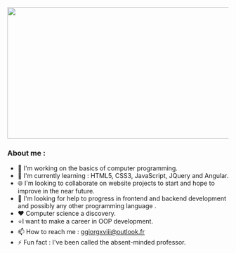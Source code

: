 <div align="center">
  <img src="https://media.giphy.com/media/3o85xAsvWZnf6zKvdu/giphy.gif" width="600" height="300"/>
</div>

<!--**Nitro-Calculus/Nitro-Calculus** is a ✨ _special_ ✨ repository because its `README.md` (this file) appears on your GitHub profile.-->

### About me :

- 🔭 I'm working on the basics of computer programming.
- 🌱 I'm currently learning : HTML5, CSS3, JavaScript, JQuery and Angular.
- :globe_with_meridians: I'm looking to collaborate on website projects to start and hope to improve in the near future.
- 🤔 I'm looking for help to progress in frontend and backend development and possibly any other programming language .
- ❤️ Computer science a discovery.
- ⭐I want to make a career in OOP development.
- 📫 How to reach me : ggiorgxviii@outlook.fr
- ⚡ Fun fact : I've been called the absent-minded professor.
